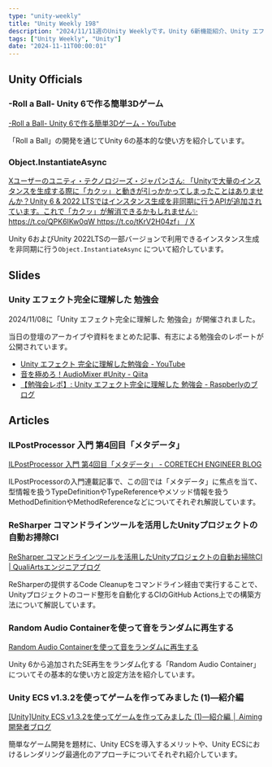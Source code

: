 ```yaml
---
type: "unity-weekly"
title: "Unity Weekly 198"
description: "2024/11/11週のUnity Weeklyです。Unity 6新機能紹介、Unity エフェクト完全に理解した 勉強会、ILPostProcessor、ReSharperコマンドラインツール活用などについて取り上げています。"
tags: ["Unity Weekly", "Unity"]
date: "2024-11-11T00:00:01"
---
```


## Unity Officials

### -Roll a Ball- Unity 6で作る簡単3Dゲーム

[-Roll a Ball- Unity 6で作る簡単3Dゲーム - YouTube](https://www.youtube.com/watch?v=NgYG1_Si22A)

「Roll a Ball」の開発を通じてUnity 6の基本的な使い方を紹介しています。

### Object.InstantiateAsync

[Xユーザーのユニティ・テクノロジーズ・ジャパンさん: 「Unityで大量のインスタンスを生成する際に「カクッ」と動きが引っかかってしまったことはありませんか？Unity 6 &amp; 2022 LTSではインスタンス生成を非同期に行うAPIが追加されています。これで「カクッ」が解消できるかもしれません✨ https://t.co/QPK6IKw0qW https://t.co/tKrV2H04zf」 / X](https://x.com/unity_japan/status/1853635851017949267)

Unity 6およびUnity 2022LTSの一部バージョンで利用できるインスタンス生成を非同期に行う`Object.InstantiateAsync` について紹介しています。

## Slides

### Unity エフェクト完全に理解した 勉強会 

2024/11/08に「Unity エフェクト完全に理解した 勉強会」が開催されました。

当日の登壇のアーカイブや資料をまとめた記事、有志による勉強会のレポートが公開されています。

- [Unity エフェクト 完全に理解した勉強会 - YouTube](https://www.youtube.com/watch?v=Xebk2JFh3NM)
- [音を極めろ！AudioMixer #Unity - Qiita](https://qiita.com/dsgarage/items/40da3b5704741e661386)
- [【勉強会レポ】: Unity エフェクト完全に理解した 勉強会 - Raspberlyのブログ](https://raspberly.hateblo.jp/entry/UnityEffectComplete)

## Articles

### ILPostProcessor 入門 第4回目「メタデータ」

[ILPostProcessor 入門 第4回目「メタデータ」 - CORETECH ENGINEER BLOG](https://blog.sge-coretech.com/entry/2024/11/08/154157)

ILPostProcessorの入門連載記事で、この回では「メタデータ」に焦点を当て、型情報を扱うTypeDefinitionやTypeReferenceやメソッド情報を扱うMethodDefinitionやMethodReferenceなどについてそれぞれ解説しています。

### ReSharper コマンドラインツールを活用したUnityプロジェクトの自動お掃除CI 

[ReSharper コマンドラインツールを活用したUnityプロジェクトの自動お掃除CI | QualiArtsエンジニアブログ](https://technote.qualiarts.jp/article/83/)

ReSharperの提供するCode Cleanupをコマンドライン経由で実行することで、Unityプロジェクトのコード整形を自動化するCIのGitHub Actions上での構築方法について解説しています。

### Random Audio Containerを使って音をランダムに再生する

[Random Audio Containerを使って音をランダムに再生する](https://zenn.dev/kameffee/articles/d0e6bc3ec00547)

Unity 6から追加されたSE再生をランダム化する「Random Audio Container」についてその基本的な使い方と設定方法を紹介しています。

### Unity ECS v1.3.2を使ってゲームを作ってみました (1)―紹介編

[[Unity]Unity ECS v1.3.2を使ってゲームを作ってみました (1)―紹介編 │ Aiming 開発者ブログ](https://developer.aiming-inc.com/unity/unity-ecs-sample-game-1-introduction/)

簡単なゲーム開発を題材に、Unity ECSを導入するメリットや、Unity ECSにおけるレンダリング最適化のアプローチについてそれぞれ紹介しています。
